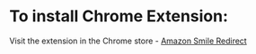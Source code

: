 # To install Chrome Extension:

Visit the extension in the Chrome store - [Amazon Smile Redirect](https://chrome.google.com/webstore/detail/amazon-smile-redirect/ejglonclnjogoiegggjjcpapffbnangg)
